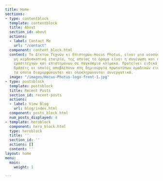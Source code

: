 ```yaml
---
title: Home
sections:
- type: contentblock
  template: contentblock
  title: About
  section_id: about
  actions:
  - label: Contact Me
    url: "/contact"
  component: content_block.html
  content: Το Δίκτυο Τεχνών κι Επιστημών-Hocus Photus, είναι μια νεοσύστατη αστική
    μη κερδοσκοπική εταιρία, της οποίας το όραμα είναι η συνένωση και σύμπραξη καλλιτεχνών,
    ερασιτεχνών και επιστημόνων σε παγκόσμια κλίμακα. Προτείνει ειδικά σχεδιασμένες
    δράσεις οι οποίες αποβλέπουν στη δημιουργία πρωτοτύπων ομαδικών εικαστικών έργων
    τα οποία διαμορφώνονται και ολοκληρώνονται συνεργατικά.
  image: "/images/Hocus-Photus-logo-front-1.jpg"
- type: postsblock
  template: postsblock
  title: Recent Posts
  section_id: recent-posts
  actions:
  - label: View Blog
    url: blog/index.html
  component: posts_block.html
  num_posts_displayed: 4
- template: heroblock
  component: hero_block.html
  type: heroblock
  title: ''
  section_id: ''
  actions: []
  content: ''
layout: home
menu:
  main:
    weight: 1

---
```

